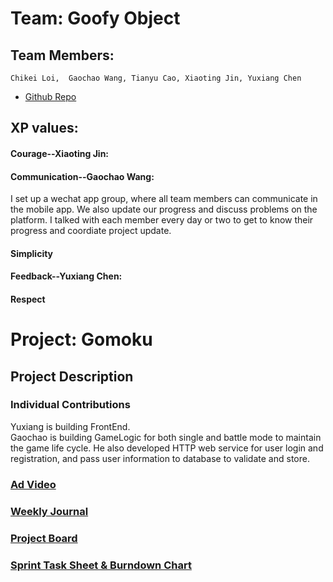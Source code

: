 # Team: Goofy Object
## Team Members: 
    Chikei Loi,  Gaochao Wang, Tianyu Cao, Xiaoting Jin, Yuxiang Chen

* [Github Repo](url_to_your_github_repo)


## XP values:

#### Courage--Xiaoting Jin:


#### Communication--Gaochao Wang:
I set up a wechat app group, where all team members can communicate in the mobile app. We also update our progress and discuss problems on the platform. I talked with each member every day or two to get to know their progress and coordiate project update.  


#### Simplicity

#### Feedback--Yuxiang Chen:


#### Respect

# Project: Gomoku

## Project Description

### Individual Contributions
Yuxiang is building FrontEnd.  
Gaochao is building GameLogic for both single and battle mode to maintain the game life cycle. He also developed HTTP web service for user login and registration, and pass user information to database to validate and store. 

### [Ad Video](https://www.youtube.com)

### [Weekly Journal](https://github.com/nguyensjsu/sp19-202-goofy-object/tree/master/journal)

### [Project Board](https://github.com/nguyensjsu/sp19-202-goofy-object/projects/1)

### [Sprint Task Sheet & Burndown Chart](https://docs.google.com/spreadsheets/d/13YAaGfeRiF0rj4Qpr68T6z8qjsHzUiTO1b6WXLedpbY/edit#gid=0)

